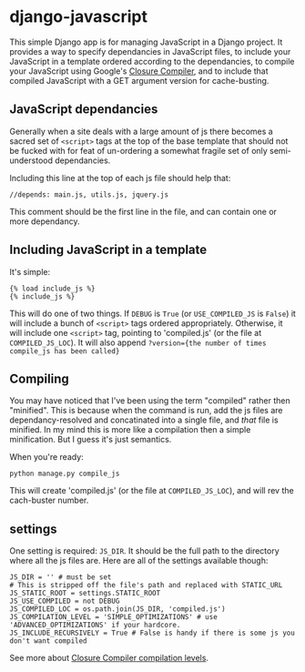 # django-javascript

This simple Django app is for managing JavaScript in a Django project. It provides a way to specify dependancies in JavaScript files, to include your JavaScript in a template ordered according to the dependancies, to compile your JavaScript using Google's [Closure Compiler](http://code.google.com/closure/compiler/), and to include that compiled JavaScript with a GET argument version for cache-busting.

## JavaScript dependancies

Generally when a site deals with a large amount of js there becomes a sacred set of `<script>` tags at the top of the base template that should not be fucked with for feat of un-ordering a somewhat fragile set of only semi-understood dependancies.

Including this line at the top of each js file should help that:

    //depends: main.js, utils.js, jquery.js

This comment should be the first line in the file, and can contain one or more dependancy.

## Including JavaScript in a template

It's simple:

    {% load include_js %}
    {% include_js %}

This will do one of two things. If `DEBUG` is `True` (or `USE_COMPILED_JS` is `False`) it will include a bunch of `<script>` tags ordered appropriately. Otherwise, it will include one `<script>` tag, pointing to 'compiled.js' (or the file at `COMPILED_JS_LOC`). It will also append `?version={the number of times compile_js has been called}`

## Compiling

You may have noticed that I've been using the term "compiled" rather then "minified". This is because when the command is run, add the js files are dependancy-resolved and concatinated into a single file, and _that_ file is minified. In my mind this is more like a compilation then a simple minification. But I guess it's just semantics.

When you're ready:

    python manage.py compile_js

This will create 'compiled.js' (or the file at `COMPILED_JS_LOC`), and will rev the cach-buster number.

## settings

One setting is required: `JS_DIR`. It should be the full path to the directory where all the js files are. Here are all of the settings available though:

    JS_DIR = '' # must be set
    # This is stripped off the file's path and replaced with STATIC_URL
    JS_STATIC_ROOT = settings.STATIC_ROOT
    JS_USE_COMPILED = not DEBUG
    JS_COMPILED_LOC = os.path.join(JS_DIR, 'compiled.js')
    JS_COMPILATION_LEVEL = 'SIMPLE_OPTIMIZATIONS' # use 'ADVANCED_OPTIMIZATIONS' if your hardcore.
    JS_INCLUDE_RECURSIVELY = True # False is handy if there is some js you don't want compiled

See more about [Closure Compiler compilation levels](http://code.google.com/closure/compiler/docs/compilation_levels.html).

